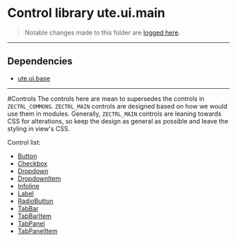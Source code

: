 # Control library ute.ui.main

> Notable changes made to this folder are [logged here](doc/CHANGELOG.md).


***
## Dependencies
* [ute.ui.base](../../../../../ZEBASE_CTRL/src/ute/ui/base/README.md)


***
#Controls
The controls here are mean to supersedes the controls in `ZECTRL_COMMONS`. `ZECTRL_MAIN` controls are designed based on how we would use them in modules. Generally, `ZECTRL_MAIN` controls are leaning towards CSS for alterations, so keep the design as general as possible and leave the styling in view's CSS.

Control list:

* [Button](doc/Button.md)
* [Checkbox](doc/Checkbox.md)
* [Dropdown](doc/Dropdown.md)
* [DropdownItem](doc/DropdownItem.md)
* [Infoline](doc/Infoline.md)
* [Label]()
* [RadioButton]()
* [TabBar]()
* [TabBarItem]()
* [TabPanel]()
* [TabPanelItem]()

